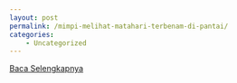 ```yaml
---
layout: post
permalink: /mimpi-melihat-matahari-terbenam-di-pantai/
categories:
    - Uncategorized
---
```


[Baca Selengkapnya](/03)
